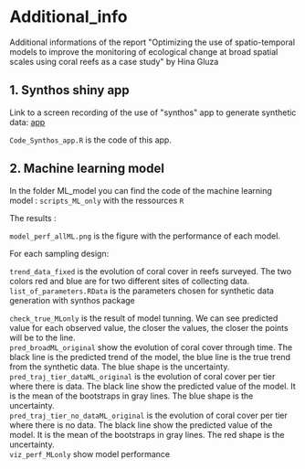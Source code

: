 # Additional_info
Additional informations of the report "Optimizing the use of spatio-temporal models to improve the monitoring of ecological change at broad spatial scales using coral reefs as a case study" by Hina Gluza

## 1. Synthos shiny app
Link to a screen recording of the use of "synthos" app to generate synthetic data: [app](https://www.dropbox.com/scl/fi/etaypdqzsceedhu9y8743/Screen_recording_synthos_app.mov?rlkey=r96tt8fbe0sogw6dwf3pd77wy&st=h89zqgv0&dl=0)

`Code_Synthos_app.R`  is the code of this app.

## 2. Machine learning model
In the folder ML_model you can find the code of the machine learning model : `scripts_ML_only` with the ressources `R`

The results : 

`model_perf_allML.png` is the figure with the performance of each model.

For each sampling design:

`trend_data_fixed` is the evolution of coral cover in reefs surveyed. The two colors red and blue are for two different sites of collecting data.  
`list_of_parameters.RData` is the parameters chosen for synthetic data generation with synthos package  

`check_true_MLonly` is the result of model tunning. We can see predicted value for each observed value, the closer the values, the closer the points will be to the line.  
`pred_broadML_original` show the evolution of coral cover through time. The black line is the predicted trend of the model, the blue line is the true trend from the synthetic data. The blue shape is the uncertainty.  
`pred_traj_tier_dataML_original` is the evolution of coral cover per tier where there is data. The black line show the predicted value of the model. It is the mean of the bootstraps in gray lines. The blue shape is the uncertainty.  
`pred_traj_tier_no_dataML_original` is the evolution of coral cover per tier where there is no data. The black line show the predicted value of the model. It is the mean of the bootstraps in gray lines. The red shape is the uncertainty.  
`viz_perf_MLonly` show model performance
